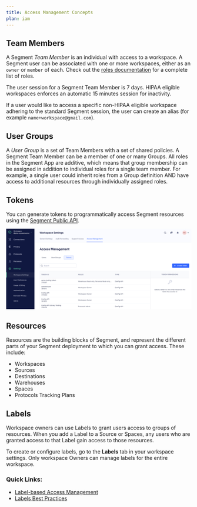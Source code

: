 ```yaml
---
title: Access Management Concepts
plan: iam
---
```


## Team Members

A Segment *Team Member* is an individual with access to a workspace. A Segment user can be associated with one or more workspaces, either as an `owner` or `member` of each.
Check out the [roles documentation](/docs/segment-app/iam/roles) for a complete list of roles.

The user session for a Segment Team Member is 7 days. HIPAA eligible workspaces enforces an automatic 15 minutes session for inactivity.

If a user would like to access a specific non-HIPAA eligible workspace adhering to the standard Segment session, the user can create an alias (for example `name+workspace@gmail.com`).

## User Groups

A *User Group* is a set of Team Members with a set of shared policies. A Segment Team Member can be a member of one or many Groups. All roles in the Segment App are additive, which means that group membership can be assigned in addition to individual roles for a single team member. For example, a single user could inherit roles from a Group definition AND have access to additional resources through individually assigned roles.


## Tokens

You can generate tokens to programmatically access Segment resources using the [Segment Public API](/docs/api/public-api).

![Screenshot of the Workspace Settings tab, with the Access Management tab selected.](images/token-overview.png)

## Resources

Resources are the building blocks of Segment, and represent the different parts of your Segment deployment to which you can grant access. These include:

- Workspaces
- Sources
- Destinations
- Warehouses
- Spaces
- Protocols Tracking Plans

## Labels

Workspace owners can use Labels to grant users access to groups of resources. When you add a Label to a Source or Spaces, any users who are granted access to that Label gain access to those resources.

To create or configure labels, go to the **Labels** tab in your workspace settings. Only workspace Owners can manage labels for the entire workspace.

### Quick Links:

- [Label-based Access Management](/docs/segment-app/iam/labels/)
- [Labels Best Practices](/docs/segment-app/iam/labels/)
